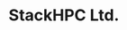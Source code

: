 ---
title: "StackHPC Ltd."
layout: partner
image: "logo-stackhpc.png"
web: "https://www.stackhpc.com/"
contact: "https://www.stackhpc.com/pages/contact.html"
twitter: "https://twitter.com/stackhpc/"
linkedin: "https://www.linkedin.com/company/stackhpc-ltd/"
github: "https://github.com/stackhpc"
description: "StackHPC is one of the leading OpenStack consultancies working with research institutions worldwide. Formed in 2016, StackHPC has established a formidable reputation with eminent organisations developing OpenStack for their benefit and enabling OpenStack client teams to support their mission critical operations. StackHPC is a committed member of the Open Infrastructure Foundation and SCS Community.
Our focus is on the Research or Scientific Computing landscape where the demands of high performance computing can place exacting requirements on the underlying configuration of the infrastructure, especially when dealing with the software-defined complexities of modern on-premise cloud infrastructure, together with extending this model to hybrid cloud environments. While Research Computing remains our focus, we also support clients across the industrial, retail and financial sectors who share a similar mission in performance."
offerings:
  installation: "We provide design and installation services based around the deployment of OpenStack infrastructure using Kolla-Ansible and a rigorous release methodology for CI/CD day 1 and day 2 operations. OpenStack systems can range from traditional virtualised infrastructure to large-scale bare metal systems."
  training: "We offer workshops for clients to build up the local skill set, capabilities and confidence in order to help teams tasked with OpenStack administration become effective and self-sustaining as quickly as possible. More details can be found <a href='https://www.stackhpc.com/pages/workshops.html'>here</a>."
  support: "We provide 3rd-level support to our OpenStack and Ceph clients with built-in upgrades to the latest OpenStack releases."
  operations: "We provide extensive Operations workshops with topics including: Step-by-step deployment of an OpenStack control plane into a virtualised lab environment (“A Universe from Nothing”); A deep dive into the control plane to understand how it fits together and how it works; Operations and Site Reliability Engineering (SRE) principles. Best practices for operating cloud infrastructure. Monitoring and logging for OpenStack infrastructure and workloads"
  consulting: "Deployment and support of numerous OpenStack platforms for secure and trusted (e.g Clinical Medicine); Assisting organisations on the migration of HPC workloads to Public and Hybrid Cloud; Performing technical assurance and mitigation strategies for OpenStack deployments"
  other: "Community and Dissemination Activities include Contributions upstream to OpenStack Project Technology Lead activities in OpenStack projects Chairmanship and participation in the <a href='https://wiki.openstack.org/wiki/Scientific_SIG'>OpenStack Scientific SIG</a>"
---